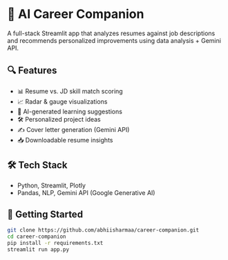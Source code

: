 # 🧠 AI Career Companion

A full-stack Streamlit app that analyzes resumes against job descriptions and recommends personalized improvements using data analysis + Gemini API.

## 🔍 Features
- 📊 Resume vs. JD skill match scoring
- 📈 Radar & gauge visualizations
- 📘 AI-generated learning suggestions
- 🛠️ Personalized project ideas
- ✍️ Cover letter generation (Gemini API)
- 📥 Downloadable resume insights

## 🛠️ Tech Stack
- Python, Streamlit, Plotly
- Pandas, NLP, Gemini API (Google Generative AI)

## 🚀 Getting Started

```bash
git clone https://github.com/abhiisharmaa/career-companion.git
cd career-companion
pip install -r requirements.txt
streamlit run app.py
